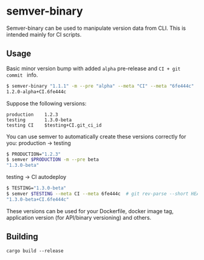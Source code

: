 # semver-binary

Semver-binary can be used to manipulate version data from CLI. This is intended mainly
for CI scripts.

## Usage
Basic minor version bump with added `alpha` pre-release and `CI + git commit ` info.
```bash
$ semver-binary "1.1.1" -m --pre "alpha" --meta "CI" --meta "6fe444c"
1.2.0-alpha+CI.6fe444c
```

Suppose the following versions:
```notrust
production    1.2.3
testing       1.3.0-beta
testing CI    $testing+CI.git_ci_id
```

You can use semver to automatically create these versions correctly for you:
production -> testing
```bash
$ PRODUCTION="1.2.3"
$ semver $PRODUCTION -m --pre beta
"1.3.0-beta"
```

testing -> CI autodeploy
```bash
$ TESTING="1.3.0-beta"
$ semver $TESTING --meta CI --meta 6fe444c  # git rev-parse --short HEAD
"1.3.0-beta+CI.6fe444c"
```

These versions can be used for your Dockerfile, docker image tag, application version (for API/binary versioning)
and others.

## Building
```
cargo build --release
```